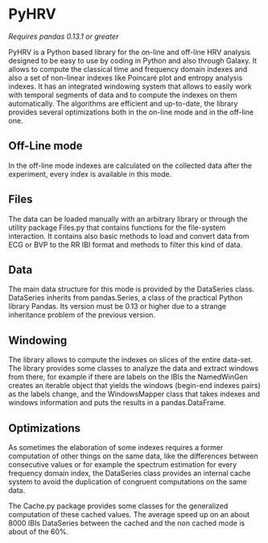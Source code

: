 PyHRV
=====
*Requires pandas 0.13.1 or greater*

PyHRV is a Python based library for the on-line and off-line HRV analysis designed to be easy to use by coding in Python and also through Galaxy. It allows to compute the classical time and frequency domain indexes and also a set of non-linear indexes like Poincaré plot and entropy analysis indexes. It has an integrated windowing system that allows to easily work with temporal segments of data and to compute the indexes on them automatically. The algorithms are efficient and up-to-date, the library provides several optimizations both in the on-line mode and in the off-line one.

Off-Line mode
-------------
In the off-line mode indexes are calculated on the collected data after the experiment, every index is available in this mode.

Files
-----
The data can be loaded manually with an arbitrary library or through the utility package Files.py that contains functions for the file-system interaction. It contains also basic methods to load and convert data from ECG or BVP to the RR IBI format and methods to filter this kind of data.

Data
----
The main data structure for this mode is provided by the DataSeries class. DataSeries inherits from pandas.Series, a class of the practical Python library Pandas. Its version must be 0.13 or higher due to a strange inheritance problem of the previous version.

Windowing
---------
The library allows to compute the indexes on slices of the entire data-set. The library provides some classes to analyze the data and extract windows from there, for example if there are labels on the IBIs the NamedWinGen creates an iterable object that yields the windows (begin-end indexes pairs) as the labels change, and the WindowsMapper class that takes indexes and windows information and puts the results in a pandas.DataFrame.

Optimizations
-------------
As sometimes the elaboration of some indexes requires a former computation of other things on the same data, like the differences between consecutive values or for example the spectrum estimation for every frequency domain index, the DataSeries class provides an internal cache system to avoid the duplication of congruent computations on the same data.

The Cache.py package provides some classes for the generalized computation of these cached values. The average speed up on an about 8000 IBIs DataSeries between the cached and the non cached mode is about of the 60%.
